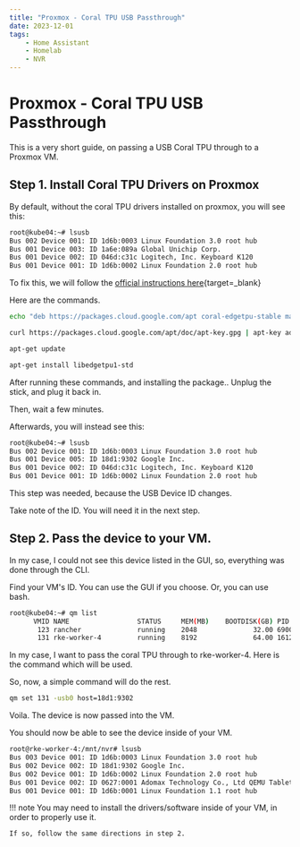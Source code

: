 ```yaml
---
title: "Proxmox - Coral TPU USB Passthrough"
date: 2023-12-01
tags:
    - Home Assistant
    - Homelab
    - NVR
---
```


# Proxmox - Coral TPU USB Passthrough

This is a very short guide, on passing a USB Coral TPU through to a Proxmox VM.

<!-- more -->

## Step 1. Install Coral TPU Drivers on Proxmox

By default, without the coral TPU drivers installed on proxmox, you will see this:

``` bash
root@kube04:~# lsusb
Bus 002 Device 001: ID 1d6b:0003 Linux Foundation 3.0 root hub
Bus 001 Device 003: ID 1a6e:089a Global Unichip Corp.
Bus 001 Device 002: ID 046d:c31c Logitech, Inc. Keyboard K120
Bus 001 Device 001: ID 1d6b:0002 Linux Foundation 2.0 root hub
```

To fix this, we will follow the [official instructions here](https://coral.ai/docs/accelerator/get-started/){target=_blank}

Here are the commands.

```bash
echo "deb https://packages.cloud.google.com/apt coral-edgetpu-stable main" | tee /etc/apt/sources.list.d/coral-edgetpu.list

curl https://packages.cloud.google.com/apt/doc/apt-key.gpg | apt-key add -

apt-get update

apt-get install libedgetpu1-std
```

After running these commands, and installing the package.. Unplug the stick, and plug it back in. 

Then, wait a few minutes.

Afterwards, you will instead see this:

```bash
root@kube04:~# lsusb
Bus 002 Device 001: ID 1d6b:0003 Linux Foundation 3.0 root hub
Bus 001 Device 005: ID 18d1:9302 Google Inc.
Bus 001 Device 002: ID 046d:c31c Logitech, Inc. Keyboard K120
Bus 001 Device 001: ID 1d6b:0002 Linux Foundation 2.0 root hub
```

This step was needed, because the USB Device ID changes.

Take note of the ID. You will need it in the next step.

## Step 2. Pass the device to your VM.

In my case, I could not see this device listed in the GUI, so, everything was done through the CLI.

Find your VM's ID. You can use the GUI if you choose. Or, you can use bash.

```bash
root@kube04:~# qm list
      VMID NAME                 STATUS     MEM(MB)    BOOTDISK(GB) PID
       123 rancher              running    2048              32.00 690075
       131 rke-worker-4         running    8192              64.00 16128
```

In my case, I want to pass the coral TPU through to rke-worker-4. Here is the command which will be used.

So, now, a simple command will do the rest.

```bash
qm set 131 -usb0 host=18d1:9302
```

Voila. The device is now passed into the VM.

You should now be able to see the device inside of your VM.

```bash
root@rke-worker-4:/mnt/nvr# lsusb
Bus 003 Device 001: ID 1d6b:0003 Linux Foundation 3.0 root hub
Bus 002 Device 002: ID 18d1:9302 Google Inc.
Bus 002 Device 001: ID 1d6b:0002 Linux Foundation 2.0 root hub
Bus 001 Device 002: ID 0627:0001 Adomax Technology Co., Ltd QEMU Tablet
Bus 001 Device 001: ID 1d6b:0001 Linux Foundation 1.1 root hub
```

!!! note
    You may need to install the drivers/software inside of your VM, in order to properly use it.

    If so, follow the same directions in step 2.